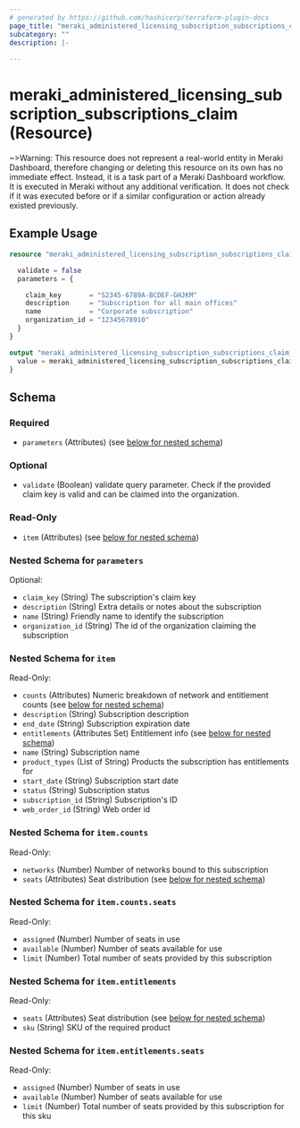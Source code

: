 ```yaml
---
# generated by https://github.com/hashicorp/terraform-plugin-docs
page_title: "meraki_administered_licensing_subscription_subscriptions_claim Resource - terraform-provider-meraki"
subcategory: ""
description: |-
  
---
```


# meraki_administered_licensing_subscription_subscriptions_claim (Resource)

~>Warning: This resource does not represent a real-world entity in Meraki Dashboard, therefore changing or deleting this resource on its own has no immediate effect. Instead, it is a task part of a Meraki Dashboard workflow. It is executed in Meraki without any additional verification. It does not check if it was executed before or if a similar configuration or action 
already existed previously.

## Example Usage

```terraform
resource "meraki_administered_licensing_subscription_subscriptions_claim" "example" {

  validate = false
  parameters = {

    claim_key       = "S2345-6789A-BCDEF-GHJKM"
    description     = "Subscription for all main offices"
    name            = "Corporate subscription"
    organization_id = "12345678910"
  }
}

output "meraki_administered_licensing_subscription_subscriptions_claim_example" {
  value = meraki_administered_licensing_subscription_subscriptions_claim.example
}
```

<!-- schema generated by tfplugindocs -->
## Schema

### Required

- `parameters` (Attributes) (see [below for nested schema](#nestedatt--parameters))

### Optional

- `validate` (Boolean) validate query parameter. Check if the provided claim key is valid and can be claimed into the organization.

### Read-Only

- `item` (Attributes) (see [below for nested schema](#nestedatt--item))

<a id="nestedatt--parameters"></a>
### Nested Schema for `parameters`

Optional:

- `claim_key` (String) The subscription's claim key
- `description` (String) Extra details or notes about the subscription
- `name` (String) Friendly name to identify the subscription
- `organization_id` (String) The id of the organization claiming the subscription


<a id="nestedatt--item"></a>
### Nested Schema for `item`

Read-Only:

- `counts` (Attributes) Numeric breakdown of network and entitlement counts (see [below for nested schema](#nestedatt--item--counts))
- `description` (String) Subscription description
- `end_date` (String) Subscription expiration date
- `entitlements` (Attributes Set) Entitlement info (see [below for nested schema](#nestedatt--item--entitlements))
- `name` (String) Subscription name
- `product_types` (List of String) Products the subscription has entitlements for
- `start_date` (String) Subscription start date
- `status` (String) Subscription status
- `subscription_id` (String) Subscription's ID
- `web_order_id` (String) Web order id

<a id="nestedatt--item--counts"></a>
### Nested Schema for `item.counts`

Read-Only:

- `networks` (Number) Number of networks bound to this subscription
- `seats` (Attributes) Seat distribution (see [below for nested schema](#nestedatt--item--counts--seats))

<a id="nestedatt--item--counts--seats"></a>
### Nested Schema for `item.counts.seats`

Read-Only:

- `assigned` (Number) Number of seats in use
- `available` (Number) Number of seats available for use
- `limit` (Number) Total number of seats provided by this subscription



<a id="nestedatt--item--entitlements"></a>
### Nested Schema for `item.entitlements`

Read-Only:

- `seats` (Attributes) Seat distribution (see [below for nested schema](#nestedatt--item--entitlements--seats))
- `sku` (String) SKU of the required product

<a id="nestedatt--item--entitlements--seats"></a>
### Nested Schema for `item.entitlements.seats`

Read-Only:

- `assigned` (Number) Number of seats in use
- `available` (Number) Number of seats available for use
- `limit` (Number) Total number of seats provided by this subscription for this sku
